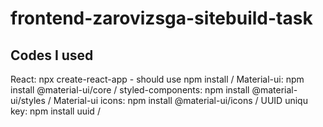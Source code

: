 # frontend-zarovizsga-sitebuild-task

## Codes I used
React: npx create-react-app - should use npm install /
Material-ui: npm install @material-ui/core /
styled-components: npm install @material-ui/styles /
Material-ui icons: npm install @material-ui/icons /
UUID uniqu key: npm install uuid /